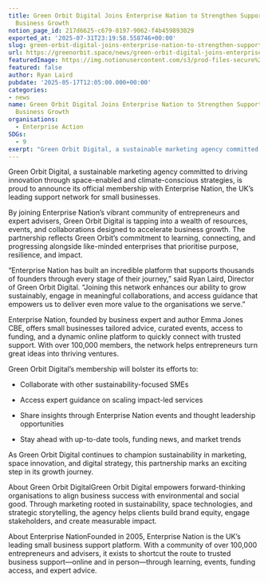 ```yaml
---
title: Green Orbit Digital Joins Enterprise Nation to Strengthen Support for Sustainable
  Business Growth
notion_page_id: 217d6625-c679-8197-9062-f4b459893029
exported_at: '2025-07-31T23:19:58.558746+00:00'
slug: green-orbit-digital-joins-enterprise-nation-to-strengthen-support-for-sustainable-business-growth
url: https://greenorbit.space/news/green-orbit-digital-joins-enterprise-nation-to-strengthen-support-for-sustainable-business-growth/
featuredImage: https://img.notionusercontent.com/s3/prod-files-secure%2F46d85076-9cc9-4816-b22e-3f6e1ee2434d%2Fc7ffc3ea-850c-4c7e-a083-9edc7056c542%2Fgeneral_visual_OceanHack4EU.png/size/w=2000?exp=1755005197&sig=Iy-24i9xRBZRPJgwzrC7ADaTVpMBGCMZj0_qP9bLGdM&id=338c92b2-c6e7-48cc-b8f6-5d4a267fd3bc&table=block&userId=6be61a03-d711-4ab6-ae5d-082d1492ba23
featured: false
author: Ryan Laird
pubdate: '2025-05-17T12:05:00.000+00:00'
categories:
- news
name: Green Orbit Digital Joins Enterprise Nation to Strengthen Support for Sustainable
  Business Growth
organisations:
  - Enterprise Action
SDGs:
  - 9
exerpt: "Green Orbit Digital, a sustainable marketing agency committed to driving innovation through space-enabled and climate-conscious strategies, is proud to announce its official membership with Enterprise Nation, the UK’s leading support network for small businesses"
---
```


Green Orbit Digital, a sustainable marketing agency committed to driving innovation through space-enabled and climate-conscious strategies, is proud to announce its official membership with Enterprise Nation, the UK’s leading support network for small businesses.

By joining Enterprise Nation’s vibrant community of entrepreneurs and expert advisers, Green Orbit Digital is tapping into a wealth of resources, events, and collaborations designed to accelerate business growth. The partnership reflects Green Orbit’s commitment to learning, connecting, and progressing alongside like-minded enterprises that prioritise purpose, resilience, and impact.

> 
“Enterprise Nation has built an incredible platform that supports thousands of founders through every stage of their journey,” said Ryan Laird, Director of Green Orbit Digital. “Joining this network enhances our ability to grow sustainably, engage in meaningful collaborations, and access guidance that empowers us to deliver even more value to the organisations we serve.”


Enterprise Nation, founded by business expert and author Emma Jones CBE, offers small businesses tailored advice, curated events, access to funding, and a dynamic online platform to quickly connect with trusted support. With over 100,000 members, the network helps entrepreneurs turn great ideas into thriving ventures.

Green Orbit Digital’s membership will bolster its efforts to:

- Collaborate with other sustainability-focused SMEs

- Access expert guidance on scaling impact-led services

- Share insights through Enterprise Nation events and thought leadership opportunities

- Stay ahead with up-to-date tools, funding news, and market trends

As Green Orbit Digital continues to champion sustainability in marketing, space innovation, and digital strategy, this partnership marks an exciting step in its growth journey.

About Green Orbit DigitalGreen Orbit Digital empowers forward-thinking organisations to align business success with environmental and social good. Through marketing rooted in sustainability, space technologies, and strategic storytelling, the agency helps clients build brand equity, engage stakeholders, and create measurable impact.

About Enterprise NationFounded in 2005, Enterprise Nation is the UK’s leading small business support platform. With a community of over 100,000 entrepreneurs and advisers, it exists to shortcut the route to trusted business support—online and in person—through learning, events, funding access, and expert advice.